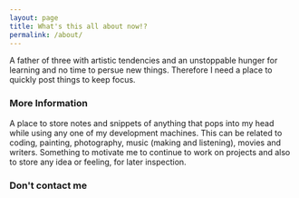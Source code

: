 ```yaml
---
layout: page
title: What's this all about now!?
permalink: /about/
---
```


A father of three with artistic tendencies and an unstoppable hunger for
learning and no time to persue new things. Therefore I need a place to quickly
post things to keep focus.

### More Information

A place to store notes and snippets of anything that pops into my head while
using any one of my development machines. This can be related to coding,
painting, photography, music (making and listening), movies and writers.
Something to motivate me to continue to work on projects and also to store any
idea or feeling, for later inspection.

### Don't contact me

<!---[email@domain.com](mailto:email@domain.com)-->
